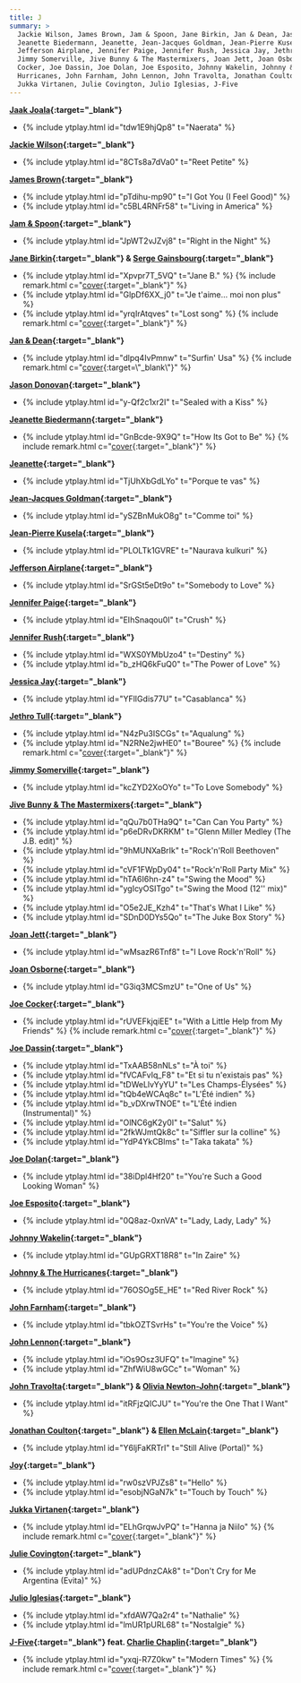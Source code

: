 ```yaml
---
title: J
summary: >
  Jackie Wilson, James Brown, Jam & Spoon, Jane Birkin, Jan & Dean, Jason Donovan,
  Jeanette Biedermann, Jeanette, Jean-Jacques Goldman, Jean-Pierre Kusela,
  Jefferson Airplane, Jennifer Paige, Jennifer Rush, Jessica Jay, Jethro Tull,
  Jimmy Somerville, Jive Bunny & The Mastermixers, Joan Jett, Joan Osborne, Joe
  Cocker, Joe Dassin, Joe Dolan, Joe Esposito, Johnny Wakelin, Johnny & The
  Hurricanes, John Farnham, John Lennon, John Travolta, Jonathan Coulton, Joy,
  Jukka Virtanen, Julie Covington, Julio Iglesias, J-Five
---
```

**[Jaak Joala](https://en.wikipedia.org/wiki/Jaak_Joala){:target="_blank"}**
- {% include ytplay.html id="tdw1E9hjQp8" t="Naerata" %}

**[Jackie Wilson](https://en.wikipedia.org/wiki/Jackie_Wilson){:target="_blank"}**
- {% include ytplay.html id="8CTs8a7dVa0" t="Reet Petite" %}

**[James Brown](https://en.wikipedia.org/wiki/James_Brown){:target="_blank"}**
- {% include ytplay.html id="pTdihu-mp90" t="I Got You (I Feel Good)" %}
- {% include ytplay.html id="c5BL4RNFr58" t="Living in America" %}

**[Jam & Spoon](https://en.wikipedia.org/wiki/Jam_&_Spoon){:target="_blank"}**
- {% include ytplay.html id="JpWT2vJZvj8" t="Right in the Night" %}

**[Jane Birkin](https://en.wikipedia.org/wiki/Jane_Birkin){:target="_blank"} & [Serge Gainsbourg](https://en.wikipedia.org/wiki/Serge_Gainsbourg){:target="_blank"}**
- {% include ytplay.html id="Xpvpr7T_5VQ" t="Jane B." %} {% include remark.html c="[cover](https://en.wikipedia.org/wiki/Preludes_(Chopin)){:target=\"_blank\"}" %}
- {% include ytplay.html id="GlpDf6XX_j0" t="Je t'aime... moi non plus" %}
- {% include ytplay.html id="yrqIrAtqves" t="Lost song" %} {% include remark.html c="[cover](https://en.wikipedia.org/wiki/Peer_Gynt_(Grieg)#Suite_No._2,_Op._55){:target=\"_blank\"}" %}

**[Jan & Dean](https://en.wikipedia.org/wiki/Jan_&_Dean){:target="_blank"}**
- {% include ytplay.html id="dlpq4IvPmnw" t="Surfin' Usa" %} {% include remark.html c="[cover](https://en.wikipedia.org/wiki/Surfin'_U.S.A.){:target=\"_blank\"}" %}

**[Jason Donovan](https://en.wikipedia.org/wiki/Jason_Donovan){:target="_blank"}**
- {% include ytplay.html id="y-Qf2c1xr2I" t="Sealed with a Kiss" %}

**[Jeanette Biedermann](https://en.wikipedia.org/wiki/Jeanette_Biedermann){:target="_blank"}**
- {% include ytplay.html id="GnBcde-9X9Q" t="How Its Got to Be" %} {% include remark.html c="[cover](https://en.wikipedia.org/wiki/Swan_Lake){:target=\"_blank\"}" %}

**[Jeanette](https://en.wikipedia.org/wiki/Jeanette_(Spanish_singer)){:target="_blank"}**
- {% include ytplay.html id="TjUhXbGdLYo" t="Porque te vas" %}

**[Jean-Jacques Goldman](https://en.wikipedia.org/wiki/Jean-Jacques_Goldman){:target="_blank"}**
- {% include ytplay.html id="ySZBnMukO8g" t="Comme toi" %}

**[Jean-Pierre Kusela](https://en.wikipedia.org/wiki/Jean-Pierre_Kusela){:target="_blank"}**
- {% include ytplay.html id="PLOLTk1GVRE" t="Naurava kulkuri" %}

**[Jefferson Airplane](https://en.wikipedia.org/wiki/Jefferson_Airplane){:target="_blank"}**
- {% include ytplay.html id="SrGSt5eDt9o" t="Somebody to Love" %}

**[Jennifer Paige](https://en.wikipedia.org/wiki/Jennifer_Paige){:target="_blank"}**
- {% include ytplay.html id="EIhSnaqou0I" t="Crush" %}

**[Jennifer Rush](https://en.wikipedia.org/wiki/Jennifer_Rush){:target="_blank"}**
- {% include ytplay.html id="WXS0YMbUzo4" t="Destiny" %}
- {% include ytplay.html id="b_zHQ6kFuQ0" t="The Power of Love" %}

**[Jessica Jay](https://www.discogs.com/artist/89137-Jessica-Jay){:target="_blank"}**
- {% include ytplay.html id="YFlIGdis77U" t="Casablanca" %}

**[Jethro Tull](https://en.wikipedia.org/wiki/Jethro_Tull_(band)){:target="_blank"}**
- {% include ytplay.html id="N4zPu3ISCGs" t="Aqualung" %}
- {% include ytplay.html id="N2RNe2jwHE0" t="Bouree" %} {% include remark.html c="[cover](https://en.wikipedia.org/wiki/Bourrée_in_E_minor){:target=\"_blank\"}" %}

**[Jimmy Somerville](https://en.wikipedia.org/wiki/Jimmy_Somerville){:target="_blank"}**
- {% include ytplay.html id="kcZYD2XoOYo" t="To Love Somebody" %}

**[Jive Bunny & The Mastermixers](https://en.wikipedia.org/wiki/Jive_Bunny_&_The_Mastermixers){:target="_blank"}**
- {% include ytplay.html id="qQu7b0THa9Q" t="Can Can You Party" %}
- {% include ytplay.html id="p6eDRvDKRKM" t="Glenn Miller Medley (The J.B. edit)" %}
- {% include ytplay.html id="9hMUNXaBrIk" t="Rock'n'Roll Beethoven" %}
- {% include ytplay.html id="cVF1FWpDy04" t="Rock'n'Roll Party Mix" %}
- {% include ytplay.html id="hTA6I6hn-z4" t="Swing the Mood" %}
- {% include ytplay.html id="ygIcyOSITgo" t="Swing the Mood (12'' mix)" %}
- {% include ytplay.html id="O5e2JE_Kzh4" t="That's What I Like" %}
- {% include ytplay.html id="SDnD0DYs5Qo" t="The Juke Box Story" %}

**[Joan Jett](https://en.wikipedia.org/wiki/Joan_Jett){:target="_blank"}**
- {% include ytplay.html id="wMsazR6Tnf8" t="I Love Rock'n'Roll" %}

**[Joan Osborne](https://en.wikipedia.org/wiki/Joan_Osborne){:target="_blank"}**
- {% include ytplay.html id="G3iq3MCSmzU" t="One of Us" %}

**[Joe Cocker](https://en.wikipedia.org/wiki/Joe_Cocker){:target="_blank"}**
- {% include ytplay.html id="rUVEFkjqiEE" t="With a Little Help from My Friends" %} {% include remark.html c="[cover](https://en.wikipedia.org/wiki/With_a_Little_Help_from_My_Friends){:target=\"_blank\"}" %}

**[Joe Dassin](https://en.wikipedia.org/wiki/Joe_Dassin){:target="_blank"}**
- {% include ytplay.html id="TxAAB58nNLs" t="À toi" %}
- {% include ytplay.html id="fVCAFvIq_F8" t="Et si tu n'existais pas" %}
- {% include ytplay.html id="tDWeLlvYyYU" t="Les Champs-Élysées" %}
- {% include ytplay.html id="tQb4eWCAq8c" t="L'Été indien" %}
- {% include ytplay.html id="b_vDXrwTNOE" t="L'Été indien (Instrumental)" %}
- {% include ytplay.html id="OlNC6gK2y0I" t="Salut" %}
- {% include ytplay.html id="2fkWJmtQk8c" t="Siffler sur la colline" %}
- {% include ytplay.html id="YdP4YkCBlms" t="Taka takata" %}

**[Joe Dolan](https://en.wikipedia.org/wiki/Joe_Dolan){:target="_blank"}**
- {% include ytplay.html id="38iDpl4Hf20" t="You're Such a Good Looking Woman" %}

**[Joe Esposito](https://en.wikipedia.org/wiki/Joe_Esposito_(singer)){:target="_blank"}**
- {% include ytplay.html id="0Q8az-0xnVA" t="Lady, Lady, Lady" %}

**[Johnny Wakelin](https://en.wikipedia.org/wiki/Johnny_Wakelin){:target="_blank"}**
- {% include ytplay.html id="GUpGRXT18R8" t="In Zaire" %}

**[Johnny & The Hurricanes](https://en.wikipedia.org/wiki/Johnny_&_The_Hurricanes){:target="_blank"}**
- {% include ytplay.html id="76OSOg5E_HE" t="Red River Rock" %}

**[John Farnham](https://en.wikipedia.org/wiki/John_Farnham){:target="_blank"}**
- {% include ytplay.html id="tbkOZTSvrHs" t="You're the Voice" %}

**[John Lennon](https://en.wikipedia.org/wiki/John_Lennon){:target="_blank"}**
- {% include ytplay.html id="iOs9Osz3UFQ" t="Imagine" %}
- {% include ytplay.html id="ZhfWiU8wGCc" t="Woman" %}

**[John Travolta](https://en.wikipedia.org/wiki/John_Travolta){:target="_blank"} & [Olivia Newton-John](https://en.wikipedia.org/wiki/Olivia_Newton-John){:target="_blank"}**
- {% include ytplay.html id="itRFjzQICJU" t="You're the One That I Want" %}

**[Jonathan Coulton](https://en.wikipedia.org/wiki/Jonathan_Coulton){:target="_blank"} & [Ellen McLain](https://en.wikipedia.org/wiki/Ellen_McLain){:target="_blank"}**
- {% include ytplay.html id="Y6ljFaKRTrI" t="Still Alive (Portal)" %}

**[Joy](https://en.wikipedia.org/wiki/Joy_(Austrian_band)){:target="_blank"}**
- {% include ytplay.html id="rw0szVPJZs8" t="Hello" %}
- {% include ytplay.html id="esobjNGaN7k" t="Touch by Touch" %}

**[Jukka Virtanen](https://en.wikipedia.org/wiki/Jukka_Virtanen_(director)){:target="_blank"}**
- {% include ytplay.html id="ELhGrqwJvPQ" t="Hanna ja Niilo" %} {% include remark.html c="[cover](https://en.wikipedia.org/wiki/Hava_Nagila){:target=\"_blank\"}" %}

**[Julie Covington](https://en.wikipedia.org/wiki/Julie_Covington){:target="_blank"}**
- {% include ytplay.html id="adUPdnzCAk8" t="Don't Cry for Me Argentina (Evita)" %}

**[Julio Iglesias](https://en.wikipedia.org/wiki/Julio_Iglesias){:target="_blank"}**
- {% include ytplay.html id="xfdAW7Qa2r4" t="Nathalie" %}
- {% include ytplay.html id="lmUR1pURL68" t="Nostalgie" %}

**[J-Five](https://en.wikipedia.org/wiki/J-five){:target="_blank"} feat. [Charlie Chaplin](Charlie_Chaplin){:target="_blank"}**
- {% include ytplay.html id="yxqj-R7Z0kw" t="Modern Times" %} {% include remark.html c="[cover](https://en.wikipedia.org/wiki/Modern_Times_(song)){:target=\"_blank\"}" %}
